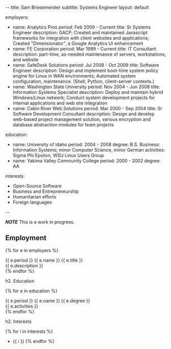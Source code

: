 --
title: Sam Briesemeister
subtitle: Systems Engineer
layout: default


employers:
- name: Analytics Pros
  period: Feb 2009 - Current
  title: Sr Systems Engineer
  description: GACP; Created and maintained Javascript frameworks for integration with client websites and applications; Created "Dimensionator", a Google Analytics UI enhancement
- name: FE Corporation
  period: Mar 1999 - Current
  title: IT Consultant
  description: part-time, as-needed maintenance of servers, workstations, and website
- name: SafeDesk Solutions
  period: Jul 2008 - Oct 2009
  title: Software Engineer
  description: Design and implement boot-time system policy engine for Linux in WAN environments; Automated system configuration, maintenance. (Shell, Python, client-server contexts.)
- name: Washington State University
  period: Nov 2004 - Jun 2008
  title: Information Systems Specialist
  description: Deploy and maintain hybrid Windows/Linux network; Conduct system development projects for internal applications and web site integration
- name: Cabin River Web Solutions
  period: Mar 2000 - Sep 2004
  title: Sr Software Development Consultant
  description: Design and develop web-based project management solution, various encryption and database abstraction modules for team projects

education:
- name: University of Idaho
  period: 2004 - 2008
  degree: B.S. Business: Information Systems; minor Computer Science, minor German
  activities: Sigma Phi Epsilon, WSU Linux Users Group
- name: Yakima Valley Community College
  period: 2000 - 2002
  degree: AA

interests:
- Open-Source Software
- Business and Entrepreneurship
- Humanitarian efforts
- Foreign languages

--

***NOTE*** This is a work in progress.



## Employment

{% for e in employers %}
<div class='employer'>
  <span class='date'>{{ e.period }}</span>
  <span class='name'>{{ e.name }}</span>
  <span class='title'>{{ e.title }}</span>
  <div class='description'>{{ e.description }}</div>
 </div>
{% endfor %}

h2. Education

{% for e in education %}
<div class='edu'>
  <span class='date'>{{ e.period }}</span>
  <span class='name'>{{ e.name }}</span>
  <span class='title'>{{ e.degree }}</span>
  <div class='description'>{{ e.activities }}
</div>
{% endfor %}

h2. Interests

{% for i in interests %}
* {{ i }}
{% endfor %}
